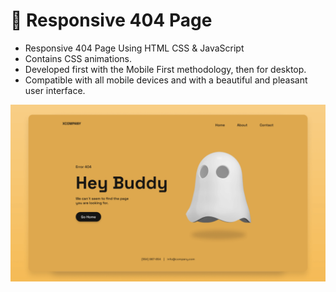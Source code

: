 # 👻 Responsive 404 Page

- Responsive 404 Page Using HTML CSS & JavaScript
- Contains CSS animations.
- Developed first with the Mobile First methodology, then for desktop.
- Compatible with all mobile devices and with a beautiful and pleasant user interface.

[![12-404-page](./design/12-404-page.png)](https://css-12-404-page.netlify.app)
